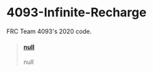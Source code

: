 ﻿# 4093-Infinite-Recharge
FRC Team 4093's 2020 code.
<blockquote class="embedly-card"><h4><a href="http://frc4093.com/wp-content/uploads/2018/12/robologo.png">null</a></h4><p>null</p></blockquote>
<script async src="//cdn.embedly.com/widgets/platform.js" charset="UTF-8"></script>
